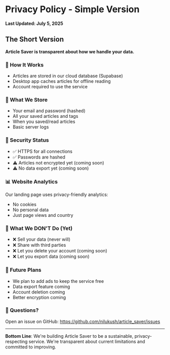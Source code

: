 # Privacy Policy - Simple Version

**Last Updated: July 5, 2025**

## The Short Version

**Article Saver is transparent about how we handle your data.**

### 💾 How It Works
- Articles are stored in our cloud database (Supabase)
- Desktop app caches articles for offline reading
- Account required to use the service

### 📱 What We Store
- Your email and password (hashed)
- All your saved articles and tags
- When you saved/read articles
- Basic server logs

### 🔐 Security Status
- ✅ HTTPS for all connections
- ✅ Passwords are hashed
- ⚠️ Articles not encrypted yet (coming soon)
- ⚠️ No data export yet (coming soon)

### 📊 Website Analytics
Our landing page uses privacy-friendly analytics:
- No cookies
- No personal data
- Just page views and country

### 🚫 What We DON'T Do (Yet)
- ❌ Sell your data (never will)
- ❌ Share with third parties
- ❌ Let you delete your account (coming soon)
- ❌ Let you export data (coming soon)

### 📢 Future Plans
- We plan to add ads to keep the service free
- Data export feature coming
- Account deletion coming
- Better encryption coming

### 📧 Questions?
Open an issue on GitHub: https://github.com/nilukush/article_saver/issues

---

**Bottom Line**: We're building Article Saver to be a sustainable, privacy-respecting service. We're transparent about current limitations and committed to improving.